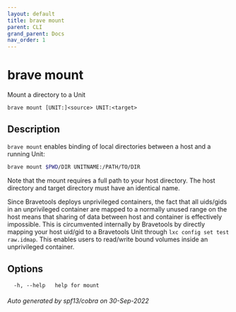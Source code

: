 ```yaml
---
layout: default
title: brave mount
parent: CLI
grand_parent: Docs
nav_order: 1
---
```


# brave mount

Mount a directory to a Unit

```
brave mount [UNIT:]<source> UNIT:<target>
```

## Description

`brave mount` enables binding of local directories between a host and a running Unit:

```bash
brave mount $PWD/DIR UNITNAME:/PATH/TO/DIR
```

Note that the mount requires a full path to your host directory. The host directory and target directory must have an identical name.

Since Bravetools deploys unprivileged containers, the fact that all uids/gids in an unprivileged container are mapped to a normally unused range on the host means that sharing of data between host and container is effectively impossible. This is circumvented internally by Bravetools by directly mapping your host uid/gid to a Bravetools Unit through `lxc config set test raw.idmap`. This enables users to read/write bound volumes inside an unprivileged container.

## Options

```
  -h, --help   help for mount
```

###### Auto generated by spf13/cobra on 30-Sep-2022
